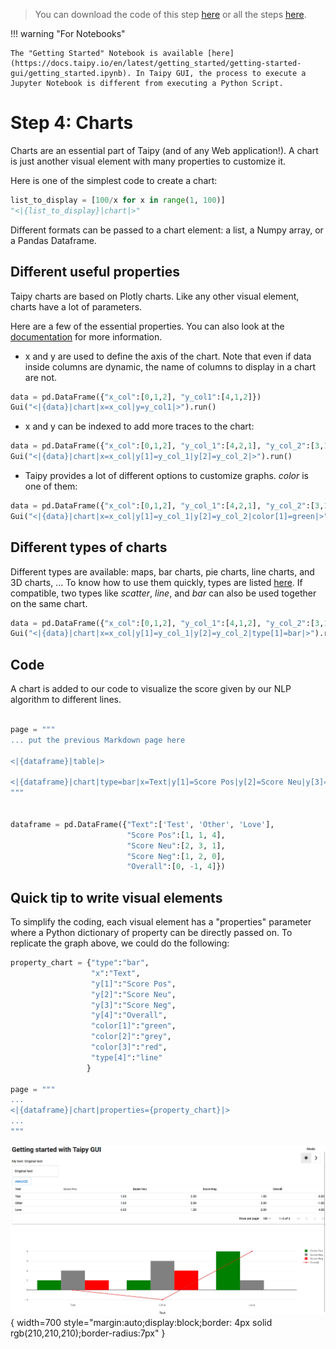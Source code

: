 > You can download the code of this step [here](../src/step_04.py) or all the steps [here](https://github.com/Avaiga/taipy-getting-started-gui/tree/develop/src).

!!! warning "For Notebooks"

    The "Getting Started" Notebook is available [here](https://docs.taipy.io/en/latest/getting_started/getting-started-gui/getting_started.ipynb). In Taipy GUI, the process to execute a Jupyter Notebook is different from executing a Python Script.

# Step 4: Charts
 
Charts are an essential part of Taipy (and of any Web application!). A chart is just another visual element with many properties to customize it.

Here is one of the simplest code to create a chart:

```python
list_to_display = [100/x for x in range(1, 100)]
"<|{list_to_display}|chart|>"
```

Different formats can be passed to a chart element: a list, a Numpy array, or a Pandas Dataframe.

## Different useful properties

Taipy charts are based on Plotly charts. Like any other visual element, charts have a lot of parameters.

Here are a few of the essential properties. You can also look at the [documentation]() for more information.
 - x and y are used to define the axis of the chart. Note that even if data inside columns are dynamic, the name of columns to display in a chart are not.

```python
data = pd.DataFrame({"x_col":[0,1,2], "y_col1":[4,1,2]})
Gui("<|{data}|chart|x=x_col|y=y_col1|>").run()
```

 - x and y can be indexed to add more traces to the chart:

```python
data = pd.DataFrame({"x_col":[0,1,2], "y_col_1":[4,2,1], "y_col_2":[3,1,2]})
Gui("<|{data}|chart|x=x_col|y[1]=y_col_1|y[2]=y_col_2|>").run()
```

 - Taipy provides a lot of different options to customize graphs. _color_ is one of them:

```python
data = pd.DataFrame({"x_col":[0,1,2], "y_col_1":[4,2,1], "y_col_2":[3,1,2]})
Gui("<|{data}|chart|x=x_col|y[1]=y_col_1|y[2]=y_col_2|color[1]=green|>").run()
```

## Different types of charts

Different types are available: maps, bar charts, pie charts, line charts, and 3D charts, ... To know how to use them quickly, types are listed [here](). If compatible, two types like _scatter_, _line_, and _bar_ can also be used together on the same chart. 

```python
data = pd.DataFrame({"x_col":[0,1,2], "y_col_1":[4,1,2], "y_col_2":[3,1,2]})
Gui("<|{data}|chart|x=x_col|y[1]=y_col_1|y[2]=y_col_2|type[1]=bar|>").run()
```

## Code

A chart is added to our code to visualize the score given by our NLP algorithm to different lines.

```python

page = """
... put the previous Markdown page here

<|{dataframe}|table|>

<|{dataframe}|chart|type=bar|x=Text|y[1]=Score Pos|y[2]=Score Neu|y[3]=Score Neg|y[4]=Overall|color[1]=green|color[2]=grey|color[3]=red|type[4]=line|>
"""


dataframe = pd.DataFrame({"Text":['Test', 'Other', 'Love'],
                          "Score Pos":[1, 1, 4],
                          "Score Neu":[2, 3, 1],
                          "Score Neg":[1, 2, 0],
                          "Overall":[0, -1, 4]})

```

## Quick tip to write visual elements

To simplify the coding, each visual element has a "properties" parameter where a Python dictionary of property can be directly passed on. To replicate the graph above, we could do the following:

```python
property_chart = {"type":"bar",
                  "x":"Text",
                  "y[1]":"Score Pos",
                  "y[2]":"Score Neu",
                  "y[3]":"Score Neg",
                  "y[4]":"Overall",
                  "color[1]":"green",
                  "color[2]":"grey",
                  "color[3]":"red",
                  "type[4]":"line"
                 }

page = """
...
<|{dataframe}|chart|properties={property_chart}|>
...
"""

```


![Charts](result.png){ width=700 style="margin:auto;display:block;border: 4px solid rgb(210,210,210);border-radius:7px" }
